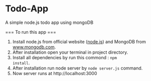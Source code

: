 # Todo-App
A simple node.js todo app using mongoDB

=== To run  this app ===
1. Install node.js from official website (<a href="https://nodejs.org/">node.js</a>) and MongoDB from <a href="https://www.mongodb.com/
">www.mongodb.com</a>.
2. After installation open your terminal in project directory.
3. Install all dependencies by run this commond : <code>npm install</code>.
4. After installation run node server by <code>node server.js</code> command.
5. Now server runs at http://localhost:3000

